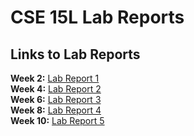 # CSE 15L Lab Reports
## Links to Lab Reports

**Week 2:** [Lab Report 1](lab-report-1-week-2.html) \
**Week 4:** [Lab Report 2](lab-report-2-week-4.html) \
**Week 6:** [Lab Report 3](lab-report-3-week-6.html) \
**Week 8:** [Lab Report 4](lab-report-4-week-8.html) \
**Week 10:** [Lab Report 5](lab-report-5-week-10.html)
